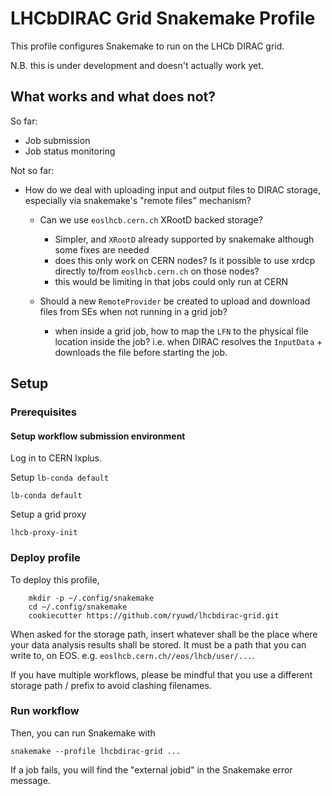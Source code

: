 # LHCbDIRAC Grid Snakemake Profile

This profile configures Snakemake to run on the LHCb DIRAC grid.

N.B. this is under development and doesn't actually work yet.

## What works and what does not?

So far:

- Job submission
- Job status monitoring

Not so far:

- How do we deal with uploading input and output files to DIRAC storage, especially via snakemake's "remote files" mechanism?
    - Can we use `eoslhcb.cern.ch` XRootD backed storage?
        - Simpler, and `XRootD` already supported by snakemake although some fixes are needed
        - does this only work on CERN nodes? Is it possible to use xrdcp directly to/from `eoslhcb.cern.ch` on those nodes?
        - this would be limiting in that jobs could only run at CERN

    - Should a new `RemoteProvider` be created to upload and download files from SEs when not running in a grid job?
        - when inside a grid job, how to map the `LFN` to the physical file location inside the job? i.e. when DIRAC resolves the `InputData` + downloads the file before starting the job.
    
## Setup

### Prerequisites

#### Setup workflow submission environment

Log in to CERN lxplus.

Setup `lb-conda default`

```
lb-conda default
```

Setup a grid proxy
```
lhcb-proxy-init
```

### Deploy profile

To deploy this profile,
```
    mkdir -p ~/.config/snakemake
    cd ~/.config/snakemake
    cookiecutter https://github.com/ryuwd/lhcbdirac-grid.git
```

When asked for the storage path, insert whatever shall be the place where your data analysis results shall be stored. It must be a path that you can write to, on EOS. e.g. `eoslhcb.cern.ch//eos/lhcb/user/...`.

If you have multiple workflows, please be mindful that you use a different storage path / prefix to avoid clashing filenames.

### Run workflow
Then, you can run Snakemake with
```
snakemake --profile lhcbdirac-grid ...
```

If a job fails, you will find the "external jobid" in the Snakemake error message.

